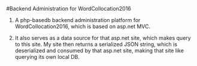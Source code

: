 #Backend Administration for WordCollocation2016			

1. A php-basedb backend administration platform for WordCollocation2016, which is based on asp.net MVC.				
         
2. It also serves as a data source for that asp.net site, which makes query to this site. My site then returns a serialized JSON string, which is deserialized and consumed by that asp.net site, making that site like querying its own local DB.